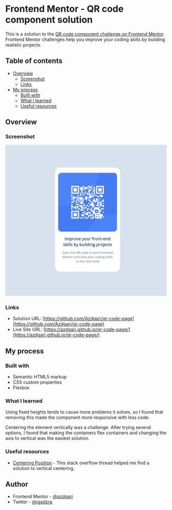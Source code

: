 # Frontend Mentor - QR code component solution

This is a solution to the [QR code component challenge on Frontend Mentor](https://www.frontendmentor.io/challenges/qr-code-component-iux_sIO_H). Frontend Mentor challenges help you improve your coding skills by building realistic projects. 

## Table of contents

- [Overview](#overview)
  - [Screenshot](#screenshot)
  - [Links](#links)
- [My process](#my-process)
  - [Built with](#built-with)
  - [What I learned](#what-i-learned)
  - [Useful resources](#useful-resources)



## Overview

### Screenshot

![](./Screenshot%202023-02-02%20at%2011.22.25.png)


### Links

- Solution URL: [https://github.com/Azdgari/qr-code-page](https://github.com/Azdgari/qr-code-page)
- Live Site URL: [https://azdgari.github.io/qr-code-page/](https://azdgari.github.io/qr-code-page/)

## My process

### Built with

- Semantic HTML5 markup
- CSS custom properties
- Flexbox

### What I learned

Using fixed heights tends to cause more problems it solves, so I found that removing this made the component more responsive with less code.

Centering the element vertically was a challenge. After trying several options, I found that making the containers flex containers and changing the axis to vertical was the easiest solution.

### Useful resources

- [Centering Position](https://stackoverflow.com/questions/6626314/center-an-item-with-position-relative) - This stack overflow thread helped me find a solution to vertical centering.

## Author

- Frontend Mentor - [@azdgari](https://www.frontendmentor.io/profile/azdgari)
- Twitter - [@igadzra](https://www.twitter.com/igdazra)
